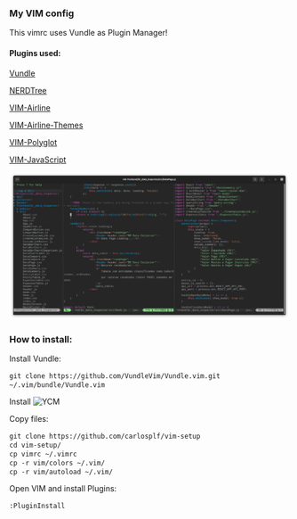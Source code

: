 ### My VIM config

This vimrc uses Vundle as Plugin Manager!


#### Plugins used:

[Vundle](https://github.com/VundleVim/Vundle.vim)

[NERDTree](https://github.com/preservim/nerdtree)

[VIM-Airline](https://github.com/vim-airline/vim-airline)

[VIM-Airline-Themes](https://github.com/vim-airline/vim-airline-themes)

[VIM-Polyglot](https://github.com/sheerun/vim-polyglot)

[VIM-JavaScript](https://github.com/pangloss/vim-javascript)

![alt text](screenshot-2.png "VIM Screenshot")

### How to install:

Install Vundle:
    
    git clone https://github.com/VundleVim/Vundle.vim.git ~/.vim/bundle/Vundle.vim

Install ![YCM](https://github.com/ycm-core/YouCompleteMe)

Copy files:

    git clone https://github.com/carlosplf/vim-setup
    cd vim-setup/
    cp vimrc ~/.vimrc
    cp -r vim/colors ~/.vim/
    cp -r vim/autoload ~/.vim/

Open VIM and install Plugins:

    :PluginInstall

